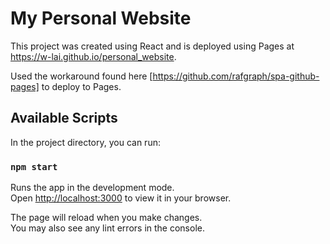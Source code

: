 # My Personal Website

This project was created using React and is deployed using Pages at https://w-lai.github.io/personal_website.

Used the workaround found here [https://github.com/rafgraph/spa-github-pages] to deploy to Pages.

## Available Scripts

In the project directory, you can run:

### `npm start`

Runs the app in the development mode.\
Open [http://localhost:3000](http://localhost:3000) to view it in your browser.

The page will reload when you make changes.\
You may also see any lint errors in the console.
